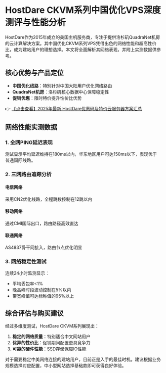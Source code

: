 # HostDare CKVM系列中国优化VPS深度测评与性能分析

HostDare作为2015年成立的美国主机服务商，专注于提供洛杉矶QuadraNet机房的云计算解决方案。其中国优化CKVM系列VPS凭借出色的网络性能和超高性价比，成为建站用户的理想选择。本文将全面解析其网络表现，并附上实测数据供参考。

## 核心优势与产品定位
- **中国优化线路**：特别针对中国大陆用户优化网络路由
- **QuadraNet机房**：洛杉矶核心数据中心保障稳定性
- **促销优惠**：限时特价提升性价比优势

👉 [【点击查看】2025年最新 HostDare优惠码及特价云服务器方案汇总](https://bit.ly/hostdare)

## 网络性能实测数据

### 1. 全网PING延迟表现
测试显示平均延迟维持在180ms以内，华东地区用户可达150ms以下，表现优于普通国际线路。

### 2. 三网路由追踪分析
#### 电信网络
采用CN2优化线路，全程跳数控制在12跳以内

#### 移动网络
通过CMI国际出口，路由路径高效直达

#### 联通网络
AS4837骨干网接入，路由节点优化明显

### 3. 网络稳定性测试
连续24小时监测显示：
- 平均丢包率<1%
- 晚高峰时段波动控制在5%以内
- 带宽峰值可达标称值的95%以上

## 综合评估与购买建议
经过多维度测试，HostDare CKVM系列展现出：
1. **稳定的网络质量**：特别适合中文网站用户
2. **优异的性价比**：促销期间配置更具竞争力
3. **可靠的硬件性能**：SSD存储保障IO性能

对于需要稳定中美网络连接的建站用户，目前正是入手的最佳时机。建议根据业务规模选择对应配置，中小型网站选择基础款即可获得良好体验。